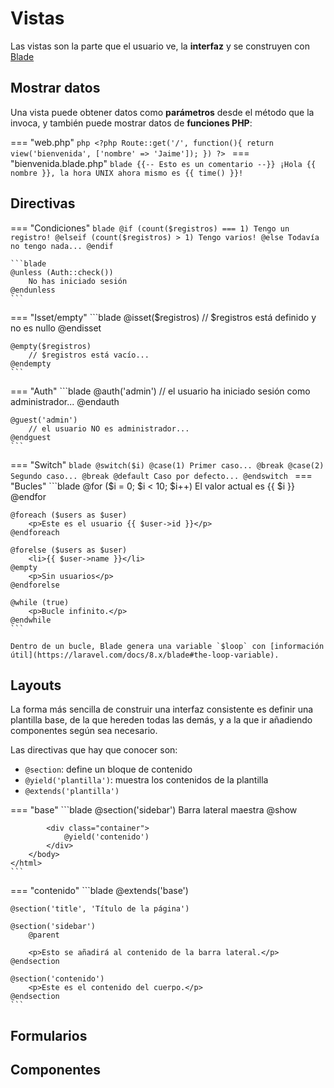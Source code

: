 # Vistas

Las vistas son la parte que el usuario ve, la **interfaz** y se construyen con [Blade](https://laravel.com/docs/8.x/blade)

## Mostrar datos

Una vista puede obtener datos como **parámetros** desde el método que la invoca, y también puede mostrar datos de **funciones PHP**:

=== "web.php"
    ```php
    <?php
    Route::get('/', function(){
        return view('bienvenida', ['nombre' => 'Jaime']);
    })
    ?>
    ```
=== "bienvenida.blade.php"
    ```blade
    {{-- Esto es un comentario --}}
    ¡Hola {{ nombre }}, la hora UNIX ahora mismo es {{ time() }}!
    ```

## Directivas

=== "Condiciones"
    ```blade
    @if (count($registros) === 1)
        Tengo un registro!
    @elseif (count($registros) > 1)
        Tengo varios!
    @else
        Todavía no tengo nada...
    @endif
    ```

    ```blade
    @unless (Auth::check())
        No has iniciado sesión
    @endunless
    ```
=== "Isset/empty"
    ```blade
    @isset($registros)
        // $registros está definido y no es nullo
    @endisset

    @empty($registros)
        // $registros está vacío...
    @endempty
    ```
=== "Auth"
    ```blade
    @auth('admin')
        // el usuario ha iniciado sesión como administrador...
    @endauth

    @guest('admin')
        // el usuario NO es administrador...
    @endguest
    ```
=== "Switch"
    ```blade
    @switch($i)
        @case(1)
            Primer caso...
            @break
        @case(2)
            Segundo caso...
            @break
        @default
            Caso por defecto...
    @endswitch
    ```
=== "Bucles"
    ```blade
    @for ($i = 0; $i < 10; $i++)
        El valor actual es {{ $i }}
    @endfor

    @foreach ($users as $user)
        <p>Este es el usuario {{ $user->id }}</p>
    @endforeach

    @forelse ($users as $user)
        <li>{{ $user->name }}</li>
    @empty
        <p>Sin usuarios</p>
    @endforelse

    @while (true)
        <p>Bucle infinito.</p>
    @endwhile
    ```

    Dentro de un bucle, Blade genera una variable `$loop` con [información útil](https://laravel.com/docs/8.x/blade#the-loop-variable).

## Layouts

La forma más sencilla de construir una interfaz consistente es definir una plantilla base, de la que hereden todas las demás, y a la que ir añadiendo componentes según sea necesario.

Las directivas que hay que conocer son:

- `@section`: define un bloque de contenido
- `@yield('plantilla')`: muestra los contenidos de la plantilla
- `@extends('plantilla')`

=== "base"
    ```blade
    <html>
        <head>
            <title>Aplicación - @yield('title')</title>
        </head>
        <body>
            @section('sidebar')
                Barra lateral maestra
            @show

            <div class="container">
                @yield('contenido')
            </div>
        </body>
    </html>
    ```
=== "contenido"
    ```blade
    @extends('base')

    @section('title', 'Título de la página')

    @section('sidebar')
        @parent

        <p>Esto se añadirá al contenido de la barra lateral.</p>
    @endsection

    @section('contenido')
        <p>Este es el contenido del cuerpo.</p>
    @endsection
    ```

## Formularios
## Componentes
